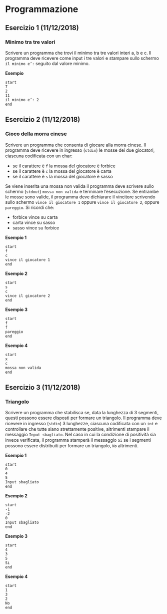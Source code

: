 # Programmazione

## Esercizio 1 (11/12/2018)
### Minimo tra tre valori
Scrivere un programma che trovi il minimo tra tre valori interi a, b e c. Il programma deve ricevere come input i tre valori e stampare sullo schermo `il minimo e’:` seguito dal valore minimo.

**Esempio**
```
start
7
2
11
il minimo e’: 2
end
```


## Esercizio 2 (11/12/2018)
### Gioco della morra cinese
Scrivere un programma che consenta di giocare alla morra cinese. Il programma deve ricevere in ingresso (`stdin`) le mosse dei due giocatori, ciascuna codiﬁcata con un char:
* se il carattere è `f` la mossa del giocatore è forbice
* se il carattere è `c` la mossa del giocatore è carta
* se il carattere è `s` la mossa del giocatore è sasso

Se viene inserita una mossa non valida il programma deve scrivere sullo schermo (`stdout`) `mossa non valida` e terminare l’esecuzione. Se entrambe le mosse sono valide, il programma deve dichiarare il vincitore scrivendo sullo schermo `vince il giocatore 1` oppure `vince il giocatore 2`, oppure `pareggio`.
Si ricordi che:
* forbice vince su carta
* carta vince su sasso
* sasso vince su forbice

**Esempio 1**
```
start
f
c
vince il giocatore 1
end
```
**Esempio 2** 
```
start
s
c
vince il giocatore 2
end
```
**Esempio 3**
```
start
f
f
pareggio
end
```
**Esempio 4** 
```
start
x
c
mossa non valida
end
```


## Esercizio 3 (11/12/2018)
### Triangolo
Scrivere un programma che stabilisca se, data la lunghezza di 3 segmenti, questi possono essere disposti per formare un triangolo.
Il programma deve ricevere in ingresso (`stdin`) 3 lunghezze, ciascuna codiﬁcata con un `int` e controllare che tutte siano strettamente positive, altrimenti stampare il messaggio `Input sbagliato`. Nel caso in cui la condizione di positività sia invece veriﬁcata, il programma stamperà il messaggio `Si` se i segmenti possono essere distribuiti per formare un triangolo, `No` altrimenti.

**Esempio 1**
```
start
0
4
5
Input sbagliato
end
```
**Esempio 2**
```
start
-1
-2
0
Input sbagliato
end
```
**Esempio 3**
```
start
4
3
5
Si
end
```
**Esempio 4**
```
start
1
3
2
No
end
```